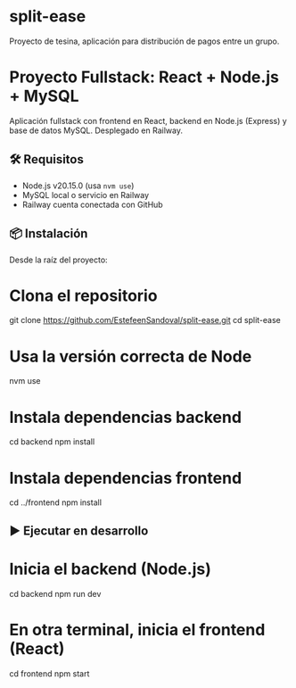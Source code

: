 # split-ease
Proyecto de tesina, aplicación para distribución de pagos entre un grupo.

# Proyecto Fullstack: React + Node.js + MySQL

Aplicación fullstack con frontend en React, backend en Node.js (Express) y base de datos MySQL. Desplegado en Railway.

## 🛠 Requisitos

- Node.js v20.15.0 (usa `nvm use`)
- MySQL local o servicio en Railway
- Railway cuenta conectada con GitHub

## 📦 Instalación

Desde la raíz del proyecto:

# Clona el repositorio
git clone https://github.com/EstefeenSandoval/split-ease.git
cd split-ease

# Usa la versión correcta de Node
nvm use

# Instala dependencias backend
cd backend
npm install

# Instala dependencias frontend
cd ../frontend
npm install

## ▶️ Ejecutar en desarrollo

# Inicia el backend (Node.js)
cd backend
npm run dev

# En otra terminal, inicia el frontend (React)
cd frontend
npm start
